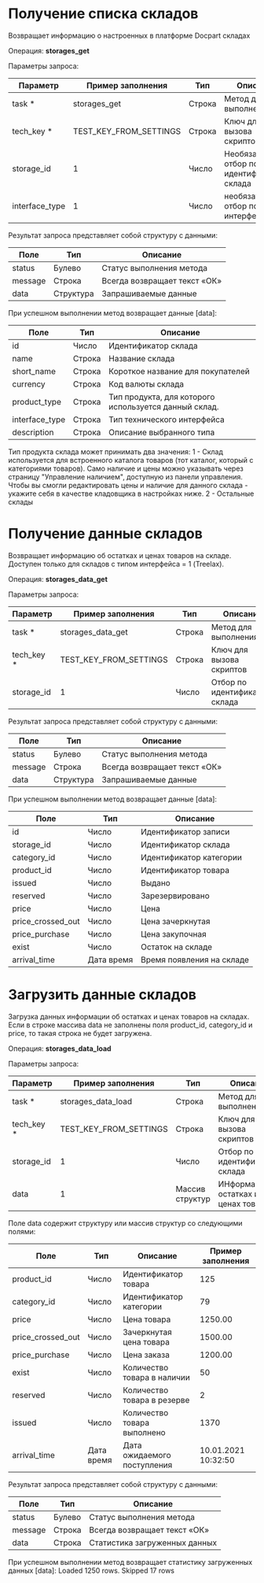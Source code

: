 # Получение списка складов 

Возвращает информацию о настроенных в платформе Docpart складах

Операция: **storages_get**

Параметры запроса:

|**Параметр**|**Пример заполнения**|**Тип** |**Описание** |
|---|---|---|---|
|task *|storages_get|Строка|Метод для выполнения|
|tech_key *|TEST_KEY_FROM_SETTINGS|Строка|Ключ для вызова скриптов|
|storage_id|1|Число|Необязательный отбор по идентификатору склада|
|interface_type|1|Число|необязательный отбор по типу интерфейса|

Результат запроса представляет собой структуру с данными:

|**Поле**|**Тип**|**Описание** |
|---|---|---|
|status|Булево|Статус выполнения метода|
|message|Строка|Всегда возвращает текст «ОК»|
|data|Структура|Запрашиваемые данные|

При успешном выполнении метод возвращает данные [data]:

|**Поле**|**Тип**|**Описание** |
|---|---|---|
|id|Число|Идентификатор склада|
|name|Строка|Название склада|
|short_name|Строка|Короткое название для покупателей|
|currency|Строка|Код валюты склада|
|product_type|Строка|Тип продукта, для которого используется данный склад.|
|interface_type|Строка|Тип технического интерфейса|
|description|Строка|Описание выбранного типа|

Тип продукта склада может принимать два значения: 
1 - Склад используется для встроенного каталога товаров (тот каталог, который с категориями товаров). Само наличие и цены можно указывать через страницу "Управление наличием", доступную из панели управления. Чтобы вы смогли редактировать цены и наличие для данного склада - укажите себя в качестве кладовщика в настройках ниже. 
2 - Остальные склады

# Получение данные складов

Возвращает информацию об остатках и ценах товаров на складе. Доступен только для складов с типом интерфейса = 1 (Treelax). 

Операция: **storages_data_get**

Параметры запроса:

|**Параметр**|**Пример заполнения**|**Тип** |**Описание** |
|---|---|---|---|
|task *|storages_data_get|Строка|Метод для выполнения|
|tech_key *|TEST_KEY_FROM_SETTINGS|Строка|Ключ для вызова скриптов|
|storage_id|1|Число|Отбор по идентификатору склада|

Результат запроса представляет собой структуру с данными:

|**Поле**|**Тип**|**Описание** |
|---|---|---|
|status|Булево|Статус выполнения метода|
|message|Строка|Всегда возвращает текст «ОК»|
|data|Структура|Запрашиваемые данные|

При успешном выполнении метод возвращает данные [data]:

|**Поле**|**Тип**|**Описание** |
|---|---|---|
|id|Число|Идентификатор записи|
|storage_id|Число|Идентификатор склада|
|category_id|Число|Идентификатор категории|
|product_id|Число|Идентификатор товара|
|issued|Число|Выдано|
|reserved|Число|Зарезервировано|
|price|Число|Цена|
|price_crossed_out|Число|Цена зачеркнутая|
|price_purchase|Число|Цена закупочная|
|exist|Число|Остаток на складе|
|arrival_time|Дата время|Время появления на складе|

# Загрузить данные складов

Загрузка данных информации об остатках и ценах товаров на складах. Если в строке массива data не заполнены поля product_id, category_id и price, то такая строка не будет загружена.

Операция: **storages_data_load**

Параметры запроса:

|**Параметр**|**Пример заполнения**|**Тип** |**Описание** |
|---|---|---|---|
|task *|storages_data_load|Строка|Метод для выполнения|
|tech_key *|TEST_KEY_FROM_SETTINGS|Строка|Ключ для вызова скриптов|
|storage_id|1|Число|Отбор по идентификатору склада|
|data|1|Массив структур|ИНформация об остатках и ценах товаров|

Поле data содержит структуру или массив структур со следующими полями: 

|**Поле**|**Тип**|**Описание** |**Пример заполнения** |
|---|---|---|---|
|product_id|Число|Идентификатор товара|125|
|category_id|Число|Идентификатор категории|79|
|price|Число|Цена товара|1250.00|
|price_crossed_out|Число|Зачеркнутая цена товара|1500.00|
|price_purchase|Число|Цена заказа|1200.00|
|exist|Число|Количество товара в наличии|50|
|reserved|Число|Количество товара в резерве|2|
|issued|Число|Количество товара выполнено|1370|
|arrival_time|Дата время|Дата ожидаемого поступления|10.01.2021 10:32:50|

Результат запроса представляет собой структуру с данными:

|**Поле**|**Тип**|**Описание** |
|---|---|---|
|status|Булево|Статус выполнения метода|
|message|Строка|Всегда возвращает текст «ОК»|
|data|Строка|Статистика загруженных данных|

При успешном выполнении метод возвращает статистику загруженных данных [data]: Loaded 1250 rows. Skipped 17 rows



